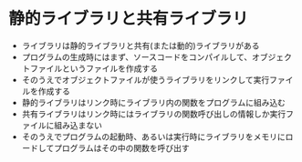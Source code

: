# 静的ライブラリと共有ライブラリ

- ライブラリは静的ライブラリと共有(または動的)ライブラリがある
- プログラムの生成時にはまず、ソースコードをコンパイルして、オブジェクトファイルというファイルを作成する
- そのうえでオブジェクトファイルが使うライブラリをリンクして実行ファイルを作成する
- 静的ライブラリはリンク時にライブラリ内の関数をプログラムに組み込む
- 共有ライブラリはリンク時にはライブラリの関数呼び出しの情報しか実行ファイルに組み込まない
- そのうえでプログラムの起動時、あるいは実行時にライブラリをメモリにロードしてプログラムはその中の関数を呼び出す
